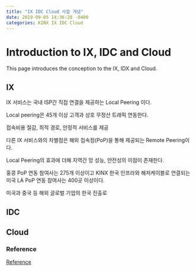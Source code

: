 ```yaml
---
title: "IX IDC Cloud 사업 개념"
date: 2019-09-05 14:36:28 -0400
categories: KINX IX IDC Cloud
---
```


# Introduction to IX, IDC and Cloud

This page introduces the conception to the IX, IDX and Cloud.

## IX

IX 서비스는 국내 ISP간 직접 연결을 제공하는 Local Peering 이다.

Local peering은 45개 이상 고객과 상호 무정산 트래픽 연동한다. 

접속비용 절감, 최적 경로, 안정적 서비스를 제공

다른 IX 서비스와의 차별점은 해외 접속점(PoP)을 통해 제공되는 Remote Peering이다.

Local Peering의 효과에 더해 지역간 망 성능, 안전성의 이점이 존재한다.

홍콩 PoP 연동 참여사는 275개 이상이고 KINX 한국 인프라와 해저케이블로 연결되는 미국 LA PoP 연동 참여사는 400곳 이상이다.

미국과 중국 등 해외 글로벌 기업의 한국 진출로 

## IDC

## Cloud

### Reference
[Reference](https://www.zdnet.co.kr/view/?no=20170920014654)
